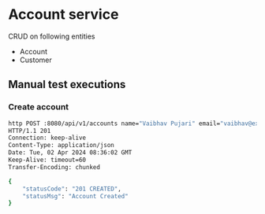 # Account service
CRUD on following entities
* Account
* Customer

## Manual test executions

### Create account
```sh
http POST :8080/api/v1/accounts name="Vaibhav Pujari" email="vaibhav@example.com" mobileNumber="2034939"
HTTP/1.1 201 
Connection: keep-alive
Content-Type: application/json
Date: Tue, 02 Apr 2024 08:36:02 GMT
Keep-Alive: timeout=60
Transfer-Encoding: chunked

{
    "statusCode": "201 CREATED",
    "statusMsg": "Account Created"
}
```